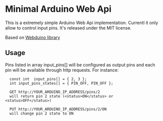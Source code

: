 Minimal Arduino Web Api
======

This is a extremely simple Arduino Web Api implementation. Сurrentl it only allow to control input pins.
It's released under the MIT license.

Based on [Webduino library](https://github.com/sirleech/Webduino)

## Usage

Pins listed in array input_pins[] will be configured as output pins and each pin will be available through http requests. For instance:
```
  const int  input_pins[] = { 2, 3 };
  int input_pins_states[] = { PIN_OFF, PIN_OFF };

  GET http://YOUR_ARDUINO_IP_ADDRESS/pins/2
  will return pin 2 state (<status>ON</status> or <status>OFF</status>)

  PUT http://YOUR_ARDUINO_IP_ADDRESS/pins/2/ON
  will change pin 2 state to ON
```
